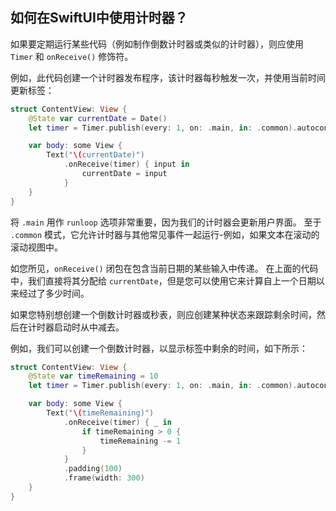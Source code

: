 如何在SwiftUI中使用计时器？
----

如果要定期运行某些代码（例如制作倒数计时器或类似的计时器），则应使用 `Timer` 和 `onReceive()` 修饰符。

例如，此代码创建一个计时器发布程序，该计时器每秒触发一次，并使用当前时间更新标签：

```swift
struct ContentView: View {
    @State var currentDate = Date()
    let timer = Timer.publish(every: 1, on: .main, in: .common).autoconnect()

    var body: some View {
        Text("\(currentDate)")
            .onReceive(timer) { input in
                currentDate = input
            }
    }
}
```

将 `.main` 用作 `runloop` 选项非常重要，因为我们的计时器会更新用户界面。 至于 `.common` 模式，它允许计时器与其他常见事件一起运行-例如，如果文本在滚动的滚动视图中。

如您所见，`onReceive()` 闭包在包含当前日期的某些输入中传递。 在上面的代码中，我们直接将其分配给 `currentDate`，但是您可以使用它来计算自上一个日期以来经过了多少时间。

如果您特别想创建一个倒数计时器或秒表，则应创建某种状态来跟踪剩余时间，然后在计时器启动时从中减去。

例如，我们可以创建一个倒数计时器，以显示标签中剩余的时间，如下所示：


```swift
struct ContentView: View {
    @State var timeRemaining = 10
    let timer = Timer.publish(every: 1, on: .main, in: .common).autoconnect()

    var body: some View {
        Text("\(timeRemaining)")
            .onReceive(timer) { _ in
                if timeRemaining > 0 {
                    timeRemaining -= 1
                }
            }
            .padding(100)
            .frame(width: 300)
    }
}
```